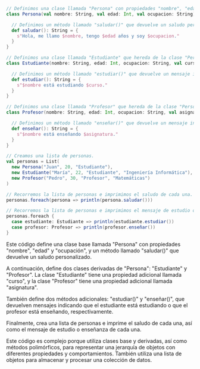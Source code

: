 ```scala
// Definimos una clase llamada "Persona" con propiedades "nombre", "edad" y "ocupación".
class Persona(val nombre: String, val edad: Int, val ocupacion: String) {

  // Definimos un método llamado "saludar()" que devuelve un saludo personalizado.
  def saludar(): String = {
    s"Hola, me llamo $nombre, tengo $edad años y soy $ocupacion."
  }
}

// Definimos una clase llamada "Estudiante" que hereda de la clase "Persona".
class Estudiante(nombre: String, edad: Int, ocupacion: String, val curso: String) extends Persona(nombre, edad, ocupacion) {

  // Definimos un método llamado "estudiar()" que devuelve un mensaje indicando que el estudiante está estudiando.
  def estudiar(): String = {
    s"$nombre está estudiando $curso."
  }
}

// Definimos una clase llamada "Profesor" que hereda de la clase "Persona".
class Profesor(nombre: String, edad: Int, ocupacion: String, val asignatura: String) extends Persona(nombre, edad, ocupacion) {

  // Definimos un método llamado "enseñar()" que devuelve un mensaje indicando que el profesor está enseñando.
  def enseñar(): String = {
    s"$nombre está enseñando $asignatura."
  }
}

// Creamos una lista de personas.
val personas = List(
  new Persona("Juan", 20, "Estudiante"),
  new Estudiante("María", 22, "Estudiante", "Ingeniería Informática"),
  new Profesor("Pedro", 30, "Profesor", "Matemáticas")
)

// Recorremos la lista de personas e imprimimos el saludo de cada una.
personas.foreach(persona => println(persona.saludar()))

// Recorremos la lista de personas e imprimimos el mensaje de estudio o enseñanza de cada una.
personas.foreach {
  case estudiante: Estudiante => println(estudiante.estudiar())
  case profesor: Profesor => println(profesor.enseñar())
}
```

Este código define una clase base llamada "Persona" con propiedades "nombre", "edad" y "ocupación", y un método llamado "saludar()" que devuelve un saludo personalizado.

A continuación, define dos clases derivadas de "Persona": "Estudiante" y "Profesor". La clase "Estudiante" tiene una propiedad adicional llamada "curso", y la clase "Profesor" tiene una propiedad adicional llamada "asignatura".

También define dos métodos adicionales: "estudiar()" y "enseñar()", que devuelven mensajes indicando que el estudiante está estudiando o que el profesor está enseñando, respectivamente.

Finalmente, crea una lista de personas e imprime el saludo de cada una, así como el mensaje de estudio o enseñanza de cada una.

Este código es complejo porque utiliza clases base y derivadas, así como métodos polimórficos, para representar una jerarquía de objetos con diferentes propiedades y comportamientos. También utiliza una lista de objetos para almacenar y procesar una colección de datos.